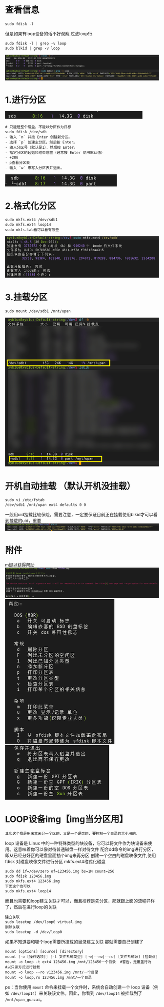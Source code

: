 # 查看信息
```
sudo fdisk -l
```
但是如果有loop设备的话不好观察,过滤loop行
```
sudo fdisk -l | grep -v loop
sudo blkid | grep -v loop
```
![image-2024751546540.png|475](00_sync/00linux/Linux下使用fdisk进行磁盘分区/Linux下使用fdisk进行磁盘分区/image-2024751546540.png)
# 1.进行分区
![image-202475380550.png](00_sync/00linux/Linux下使用fdisk进行磁盘分区/Linux下使用fdisk进行磁盘分区/image-202475380550.png)
```
# 只能是整个磁盘，不能以分区作为目标
sudo fdisk /dev/sdb
- 输入 `n` 并按 Enter 创建新分区。
- 选择 `p` 创建主分区，然后按 Enter。
- 输入分区号（默认是1），然后按 Enter。
- 指定分区的起始和结束位置（通常按 Enter 使用默认值）
- +20G
- p查看分区表
- 输入 `w` 来写入分区表并退出。
```
![image-2024753925946.png](00_sync/00linux/Linux下使用fdisk进行磁盘分区/Linux下使用fdisk进行磁盘分区/image-2024753925946.png)
# 2.格式化分区
```
sudo mkfs.ext4 /dev/sdb1
sudo mkfs.ext4 loop14
sudo mkfs.tab看可以看有哪些
```
![image-202475458931.png](00_sync/00linux/Linux下使用fdisk进行磁盘分区/Linux下使用fdisk进行磁盘分区/image-202475458931.png)
# 3.挂载分区
```
sudo mount /dev/sdb1 /mnt/upan
```
![image-2024754556838.png|475](00_sync/00linux/Linux下使用fdisk进行磁盘分区/Linux下使用fdisk进行磁盘分区/image-2024754556838.png)
# 开机自动挂载 （默认开机没挂载）
```
sudo vi /etc/fstab
/dev/sdb1 /mnt/upan ext4 defaults 0 0
```
一般用uid挂载比较保险，需要注意，一定要保证目前正在挂载使用blkid才可以看到挂载的uid，重要
![image-202475932777.png](00_sync/00linux/Linux下使用fdisk进行磁盘分区/Linux下使用fdisk进行磁盘分区/image-202475932777.png)

# 附件
m键以获得帮助
![image-202475188645.png|400](00_sync/00linux/Linux下使用fdisk进行磁盘分区/Linux下使用fdisk进行磁盘分区/image-202475188645.png)
![image-2024751850453.png](00_sync/00linux/Linux下使用fdisk进行磁盘分区/Linux下使用fdisk进行磁盘分区/image-2024751850453.png)
![image-2024751911204.png](00_sync/00linux/Linux下使用fdisk进行磁盘分区/Linux下使用fdisk进行磁盘分区/image-2024751911204.png)
# LOOP设备img【img当分区用】
```
其实这个我是用来本来分一个区的，又是一个硬盘的，要控制一个目录的大小用的。
```
loop 设备是 Linux 中的一种特殊类型的块设备，它可以将文件作为块设备来使用。这意味着你可以像对待普通磁盘一样对待文件
配合dd命令的img进行分区，即从已经分好区的硬盘里面抽个img来再分区
创建一个空白的磁盘映像文件,使用 fdisk 对磁盘映像文件进行分区 mkfs.ext4格式化磁盘
```
sudo dd if=/dev/zero of=123456.img bs=1M count=256
sudo fdisk 123456.img
sudo mkfs.ext4 123456.img
下面这个也可以
sudo mkfs.ext4 loop14
```
而且也需要和loop建立关联才可以，而且推荐是先分区，那就跟上面的流程异样了，然后在进行loop的关联
```
建立关联
sudo losetup /dev/loop0 virtual.img
删除关联
sudo losetup -d /dev/loop0
```
如果不知道要和哪个loop需要所挂载的目录建立关联
那就需要自己创建了
```
mount [options] [source] [directory]
mount [-o [操作选项]] [-t 文件系统类型] [-w|--rw|--ro] [文件系统源] [挂载点]
mount -o loop -t ext4 123456.img /mnt/123456一个目录  #警告，是覆盖行为
#以只读方式进行挂载
mount -o loop --ro v123456.img /mnt/一个目录 
mount -o loop,ro 123456.img /mnt/一个目录 
```
ps：当你使用 `mount` 命令来挂载一个文件时，系统会自动创建一个 loop 设备（例如 `/dev/loop14`）来关联该文件。因此，你看到 `/dev/loop14` 被挂载到了 `/mnt/upan_guazai`。


